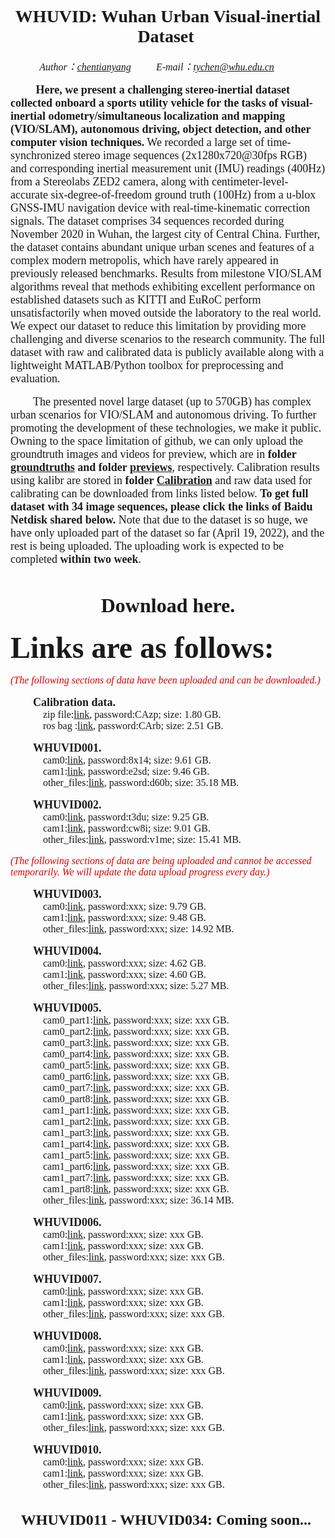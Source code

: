 # <center><font face="Times New Roman"> WHUVID: Wuhan Urban Visual-inertial Dataset </font></center>

*<center><font face="Times New Roman" size = 3> Author：[chentianyang](https://github.com/chentianyangWHU) &emsp;&emsp; E-mail：tychen@whu.edu.cn &emsp;&emsp; </center>*

&emsp; &emsp;<font face="Times New Roman" size = 4> **Here, we present a challenging stereo-inertial dataset collected onboard a sports utility vehicle for the tasks of visual-inertial odometry/simultaneous localization and mapping (VIO/SLAM), autonomous driving, object detection, and other computer vision techniques.** We recorded a large set of time-synchronized stereo image sequences (2x1280x720@30fps RGB) and corresponding inertial measurement unit (IMU) readings (400Hz) from a Stereolabs ZED2 camera, along with centimeter-level-accurate six-degree-of-freedom ground truth (100Hz) from a u-blox GNSS-IMU navigation device with real-time-kinematic correction signals. The dataset comprises 34 sequences recorded during November 2020 in Wuhan, the largest city of Central China. Further, the dataset contains abundant unique urban scenes and features of a complex modern metropolis, which have rarely appeared in previously released benchmarks. Results from milestone VIO/SLAM algorithms reveal that methods exhibiting excellent performance on established datasets such as KITTI and EuRoC perform unsatisfactorily when moved outside the laboratory to the real world. We expect our dataset to reduce this limitation by providing more challenging and diverse scenarios to the research community. The full dataset with raw and calibrated data is publicly available along with a lightweight MATLAB/Python toolbox for preprocessing and evaluation.</font>

&emsp;&emsp; <font face="Times New Roman" size = 4>The presented novel large dataset (up to 570GB) has complex urban scenarios for VIO/SLAM and autonomous driving. To further promoting the development of these technologies, we make it public. Owning to the space limitation of github, we can only upload the groundtruth images and videos for preview, which are in **folder [groundtruths](https://github.com/chentianyangWHU/WHUVID/groundtruths) and folder [previews](https://github.com/chentianyangWHU/WHUVID/previews)**, respectively. Calibration results using kalibr are stored in **folder [Calibration](https://github.com/chentianyangWHU/WHUVID/Calibration)** and raw data used for calibrating can be downloaded from links listed below. **To get full dataset with 34 image sequences, please click the links of Baidu Netdisk shared below.** Note that due to the dataset is so huge, we have only uploaded part of the dataset so far (April 19, 2022), and the rest is being uploaded. The uploading work is expected to be completed **within two week**.</font>

  
# <center><font face="Times New Roman"> Download here.</font></center>
<font face="Times New Roman" size = 8>**Links are as follows:**</font>  
  
  *<font color="#dd0000">(The following sections of data have been uploaded and can be downloaded.)</font>*  
  
&emsp;&emsp; <font face="Times New Roman" size = 4>**Calibration data.**</font>  
  &emsp;&emsp;&emsp; <font face="Times New Roman" size = 3>zip file:[link](https://pan.baidu.com/s/1vEJYteSgoEzjKjSE4Ae2xg), password:CAzp; size: 1.80 GB.</font>  
  &emsp;&emsp;&emsp; <font face="Times New Roman" size = 3>ros bag :[link](https://pan.baidu.com/s/1oRQV3-NHgUUnmmwHgttKJQ), password:CArb; size: 2.51 GB.</font>  

&emsp;&emsp; <font face="Times New Roman" size = 4>**WHUVID001.**</font>  
  &emsp;&emsp;&emsp; <font face="Times New Roman" size = 3>cam0:[link](https://pan.baidu.com/s/1ah8hkRhkWkwY22kD_v4ofA), password:8x14; size: 9.61 GB.</font>  
  &emsp;&emsp;&emsp; <font face="Times New Roman" size = 3>cam1:[link](https://pan.baidu.com/s/1MdXfC-LKP6djzQ1WgHoW0A), password:e2sd; size: 9.46 GB.</font>  
  &emsp;&emsp;&emsp; <font face="Times New Roman" size = 3>other_files:[link](https://pan.baidu.com/s/1encX6-eBbM0-lyRI5WkcTA), password:d60b; size: 35.18 MB.</font>  

&emsp;&emsp; <font face="Times New Roman" size = 4>**WHUVID002.**</font>  
  &emsp;&emsp;&emsp; <font face="Times New Roman" size = 3>cam0:[link](https://pan.baidu.com/s/1plinLkG-7ff8IbyQa5e5Rw), password:t3du; size: 9.25 GB.</font>  
  &emsp;&emsp;&emsp; <font face="Times New Roman" size = 3>cam1:[link](https://pan.baidu.com/s/1piuU9i9hbMczcb3U-A-w0w), password:cw8i; size: 9.01 GB.</font>  
  &emsp;&emsp;&emsp; <font face="Times New Roman" size = 3>other_files:[link](https://pan.baidu.com/s/15KXPY02h1EHDfG20xGSRig), password:v1me; size: 15.41 MB.</font>  

  *<font color="#dd0000">(The following sections of data are being uploaded and cannot be accessed temporarily. We will update the data upload progress every day.)</font>*  
  
&emsp;&emsp; <font face="Times New Roman" size = 4>**WHUVID003.**</font>  
  &emsp;&emsp;&emsp; <font face="Times New Roman" size = 3>cam0:[link](), password:xxx; size: 9.79 GB.</font>  
  &emsp;&emsp;&emsp; <font face="Times New Roman" size = 3>cam1:[link](), password:xxx; size: 9.48 GB.</font>  
  &emsp;&emsp;&emsp; <font face="Times New Roman" size = 3>other_files:[link](), password:xxx; size: 14.92 MB.</font>  

&emsp;&emsp; <font face="Times New Roman" size = 4>**WHUVID004.**</font>  
  &emsp;&emsp;&emsp; <font face="Times New Roman" size = 3>cam0:[link](), password:xxx; size: 4.62 GB.</font>  
  &emsp;&emsp;&emsp; <font face="Times New Roman" size = 3>cam1:[link](), password:xxx; size: 4.60 GB.</font>  
  &emsp;&emsp;&emsp; <font face="Times New Roman" size = 3>other_files:[link](), password:xxx; size: 5.27 MB.</font>  

&emsp;&emsp; <font face="Times New Roman" size = 4>**WHUVID005.**</font>  
  &emsp;&emsp;&emsp; <font face="Times New Roman" size = 3>cam0_part1:[link](), password:xxx; size: xxx GB.</font>  
  &emsp;&emsp;&emsp; <font face="Times New Roman" size = 3>cam0_part2:[link](), password:xxx; size: xxx GB.</font>  
  &emsp;&emsp;&emsp; <font face="Times New Roman" size = 3>cam0_part3:[link](), password:xxx; size: xxx GB.</font>  
  &emsp;&emsp;&emsp; <font face="Times New Roman" size = 3>cam0_part4:[link](), password:xxx; size: xxx GB.</font>  
  &emsp;&emsp;&emsp; <font face="Times New Roman" size = 3>cam0_part5:[link](), password:xxx; size: xxx GB.</font>  
  &emsp;&emsp;&emsp; <font face="Times New Roman" size = 3>cam0_part6:[link](), password:xxx; size: xxx GB.</font>  
  &emsp;&emsp;&emsp; <font face="Times New Roman" size = 3>cam0_part7:[link](), password:xxx; size: xxx GB.</font>  
  &emsp;&emsp;&emsp; <font face="Times New Roman" size = 3>cam0_part8:[link](), password:xxx; size: xxx GB.</font>  
  &emsp;&emsp;&emsp; <font face="Times New Roman" size = 3>cam1_part1:[link](), password:xxx; size: xxx GB.</font>  
  &emsp;&emsp;&emsp; <font face="Times New Roman" size = 3>cam1_part2:[link](), password:xxx; size: xxx GB.</font>  
  &emsp;&emsp;&emsp; <font face="Times New Roman" size = 3>cam1_part3:[link](), password:xxx; size: xxx GB.</font>  
  &emsp;&emsp;&emsp; <font face="Times New Roman" size = 3>cam1_part4:[link](), password:xxx; size: xxx GB.</font>  
  &emsp;&emsp;&emsp; <font face="Times New Roman" size = 3>cam1_part5:[link](), password:xxx; size: xxx GB.</font>  
  &emsp;&emsp;&emsp; <font face="Times New Roman" size = 3>cam1_part6:[link](), password:xxx; size: xxx GB.</font>  
  &emsp;&emsp;&emsp; <font face="Times New Roman" size = 3>cam1_part7:[link](), password:xxx; size: xxx GB.</font>  
  &emsp;&emsp;&emsp; <font face="Times New Roman" size = 3>cam1_part8:[link](), password:xxx; size: xxx GB.</font>  
  &emsp;&emsp;&emsp; <font face="Times New Roman" size = 3>other_files:[link](), password:xxx; size: 36.14 MB.</font>  

&emsp;&emsp; <font face="Times New Roman" size = 4>**WHUVID006.**</font>  
  &emsp;&emsp;&emsp; <font face="Times New Roman" size = 3>cam0:[link](), password:xxx; size: xxx GB.</font>  
  &emsp;&emsp;&emsp; <font face="Times New Roman" size = 3>cam1:[link](), password:xxx; size: xxx GB.</font>  
  &emsp;&emsp;&emsp; <font face="Times New Roman" size = 3>other_files:[link](), password:xxx; size: xxx GB.</font>  

&emsp;&emsp; <font face="Times New Roman" size = 4>**WHUVID007.**</font>  
  &emsp;&emsp;&emsp; <font face="Times New Roman" size = 3>cam0:[link](), password:xxx; size: xxx GB.</font>  
  &emsp;&emsp;&emsp; <font face="Times New Roman" size = 3>cam1:[link](), password:xxx; size: xxx GB.</font>  
  &emsp;&emsp;&emsp; <font face="Times New Roman" size = 3>other_files:[link](), password:xxx; size: xxx GB.</font>  

&emsp;&emsp; <font face="Times New Roman" size = 4>**WHUVID008.**</font>  
  &emsp;&emsp;&emsp; <font face="Times New Roman" size = 3>cam0:[link](), password:xxx; size: xxx GB.</font>  
  &emsp;&emsp;&emsp; <font face="Times New Roman" size = 3>cam1:[link](), password:xxx; size: xxx GB.</font>  
  &emsp;&emsp;&emsp; <font face="Times New Roman" size = 3>other_files:[link](), password:xxx; size: xxx GB.</font>  

&emsp;&emsp; <font face="Times New Roman" size = 4>**WHUVID009.**</font>  
  &emsp;&emsp;&emsp; <font face="Times New Roman" size = 3>cam0:[link](), password:xxx; size: xxx GB.</font>  
  &emsp;&emsp;&emsp; <font face="Times New Roman" size = 3>cam1:[link](), password:xxx; size: xxx GB.</font>  
  &emsp;&emsp;&emsp; <font face="Times New Roman" size = 3>other_files:[link](), password:xxx; size: xxx GB.</font>  

&emsp;&emsp; <font face="Times New Roman" size = 4>**WHUVID010.**</font>  
  &emsp;&emsp;&emsp; <font face="Times New Roman" size = 3>cam0:[link](), password:xxx; size: xxx GB.</font>  
  &emsp;&emsp;&emsp; <font face="Times New Roman" size = 3>cam1:[link](), password:xxx; size: xxx GB.</font>  
  &emsp;&emsp;&emsp; <font face="Times New Roman" size = 3>other_files:[link](), password:xxx; size: xxx GB.</font>  



## <center><font face="Times New Roman"> WHUVID011 - WHUVID034: Coming soon... </font></center>
